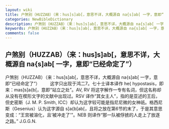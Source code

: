 ```yaml
---
layout: wiki
title: 户煞别（HUZZAB）（来：hus]s]ab[，意思不详，大概源自 na{s]ab[ 一字，意即“已经命定了”）
categories: NewBibleDictionary
description: 户煞别（HUZZAB）（来：hus]s]ab[，意思不详，大概源自 na{s]ab[ 一字，意即“已经命定了”）
keywords: 户煞别（HUZZAB）（来：hus]s]ab[，意思不详，大概源自 na{s]ab[ 一字，意即“已经命定了”）
comments: false
---
```


## 户煞别（HUZZAB）（来：hus]s]ab[，意思不详，大概源自 na{s]ab[ 一字，意即“已经命定了”）



户煞别（HUZZAB）（来：hus]s]ab[，意思不详，大概源自
na{s]ab[
一字，意即“已经命定了”）
　　这字只出现于鸿二7。七十士译本译作 he{ hypostasis，即来：mas]s]a{b[，意即“站立之处”。AV, RV 将这字解作一专有名词，但这名称却从没有在楔形文字的文献中出现过。RSV 译作“其女主人”，指的是亚述的王后，但史密斯（J. M. P. Smith, ICC）却认为这字较可能是指尼尼微的女神祇。格西尼斯（Gesenius）认为这字源自 s]a{b[ab[，且将之放在第6节的末了，于是其意思变成：“王宫被溶化，且‘被冲走了’”。NEB 则译作“那一队被俘掳的人走上了放逐之路。”
J.G.G.N.




